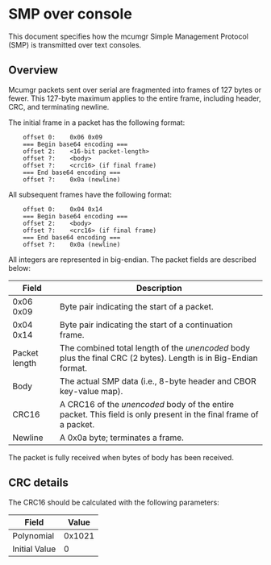 # SMP over console

This document specifies how the mcumgr Simple Management Protocol (SMP) is
transmitted over text consoles.

## Overview

Mcumgr packets sent over serial are fragmented into frames of 127 bytes or
fewer.  This 127-byte maximum applies to the entire frame, including header,
CRC, and terminating newline.

The initial frame in a packet has the following format:

```
    offset 0:    0x06 0x09
    === Begin base64 encoding ===
    offset 2:    <16-bit packet-length>
    offset ?:    <body>
    offset ?:    <crc16> (if final frame)
    === End base64 encoding ===
    offset ?:    0x0a (newline)
```

All subsequent frames have the following format:

```
    offset 0:    0x04 0x14
    === Begin base64 encoding ===
    offset 2:    <body>
    offset ?:    <crc16> (if final frame)
    === End base64 encoding ===
    offset ?:    0x0a (newline)
```

All integers are represented in big-endian.  The packet fields are described
below:

| Field | Description |
| ----- | ----------- |
| 0x06 0x09 | Byte pair indicating the start of a packet. |
| 0x04 0x14 | Byte pair indicating the start of a continuation frame. |
| Packet length | The combined total length of the *unencoded* body plus the final CRC (2 bytes). Length is in Big-Endian format. |
| Body | The actual SMP data (i.e., 8-byte header and CBOR key-value map). |
| CRC16 | A CRC16 of the *unencoded* body of the entire packet.  This field is only present in the final frame of a packet. |
| Newline | A 0x0a byte; terminates a frame. |

The packet is fully received when <packet-length> bytes of body has been
received.

## CRC details

The CRC16 should be calculated with the following parameters:

| Field         | Value         |
| ------------- | ------------- |
| Polynomial    | 0x1021        |
| Initial Value | 0             |
